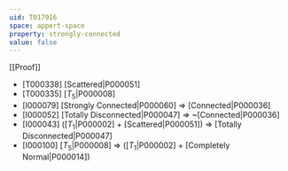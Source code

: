 ```yaml
---
uid: T017916
space: appert-space
property: strongly-connected
value: false
---
```

[[Proof]]

* [T000338] [Scattered|P000051]
* [T000335] [$T_5$|P000008]
* [I000079] [Strongly Connected|P000060] => [Connected|P000036]
* [I000052] [Totally Disconnected|P000047] => ~[Connected|P000036]
* [I000043] ([$T_1$|P000002] + [Scattered|P000051]) => [Totally Disconnected|P000047]
* [I000100] [$T_5$|P000008] => ([$T_1$|P000002] + [Completely Normal|P000014])

